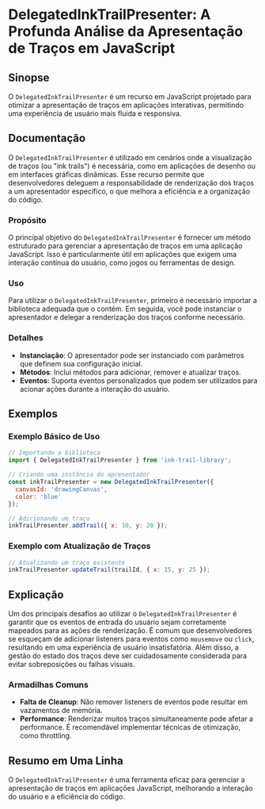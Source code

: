 <!--
Meta Description: # DelegatedInkTrailPresenter: A Profunda Análise da Apresentação de Traços em JavaScript ## Sinopse O `DelegatedInkTrailPresenter` é um recurso em Jav...
Meta Keywords: traços, delegatedinktrailpresenter, para, que, uma
-->

# DelegatedInkTrailPresenter: A Profunda Análise da Apresentação de Traços em JavaScript

## Sinopse
O `DelegatedInkTrailPresenter` é um recurso em JavaScript projetado para otimizar a apresentação de traços em aplicações interativas, permitindo uma experiência de usuário mais fluida e responsiva.

## Documentação
O `DelegatedInkTrailPresenter` é utilizado em cenários onde a visualização de traços (ou "ink trails") é necessária, como em aplicações de desenho ou em interfaces gráficas dinâmicas. Esse recurso permite que desenvolvedores deleguem a responsabilidade de renderização dos traços a um apresentador específico, o que melhora a eficiência e a organização do código.

### Propósito
O principal objetivo do `DelegatedInkTrailPresenter` é fornecer um método estruturado para gerenciar a apresentação de traços em uma aplicação JavaScript. Isso é particularmente útil em aplicações que exigem uma interação contínua do usuário, como jogos ou ferramentas de design.

### Uso
Para utilizar o `DelegatedInkTrailPresenter`, primeiro é necessário importar a biblioteca adequada que o contém. Em seguida, você pode instanciar o apresentador e delegar a renderização dos traços conforme necessário.

### Detalhes
- **Instanciação**: O apresentador pode ser instanciado com parâmetros que definem sua configuração inicial.
- **Métodos**: Inclui métodos para adicionar, remover e atualizar traços.
- **Eventos**: Suporta eventos personalizados que podem ser utilizados para acionar ações durante a interação do usuário.

## Exemplos

### Exemplo Básico de Uso
```javascript
// Importando a biblioteca
import { DelegatedInkTrailPresenter } from 'ink-trail-library';

// Criando uma instância do apresentador
const inkTrailPresenter = new DelegatedInkTrailPresenter({
  canvasId: 'drawingCanvas',
  color: 'blue'
});

// Adicionando um traço
inkTrailPresenter.addTrail({ x: 10, y: 20 });
```

### Exemplo com Atualização de Traços
```javascript
// Atualizando um traço existente
inkTrailPresenter.updateTrail(trailId, { x: 15, y: 25 });
```

## Explicação
Um dos principais desafios ao utilizar o `DelegatedInkTrailPresenter` é garantir que os eventos de entrada do usuário sejam corretamente mapeados para as ações de renderização. É comum que desenvolvedores se esqueçam de adicionar listeners para eventos como `mousemove` ou `click`, resultando em uma experiência de usuário insatisfatória. Além disso, a gestão do estado dos traços deve ser cuidadosamente considerada para evitar sobreposições ou falhas visuais.

### Armadilhas Comuns
- **Falta de Cleanup**: Não remover listeners de eventos pode resultar em vazamentos de memória.
- **Performance**: Renderizar muitos traços simultaneamente pode afetar a performance. É recomendável implementar técnicas de otimização, como throttling.

## Resumo em Uma Linha
O `DelegatedInkTrailPresenter` é uma ferramenta eficaz para gerenciar a apresentação de traços em aplicações JavaScript, melhorando a interação do usuário e a eficiência do código.